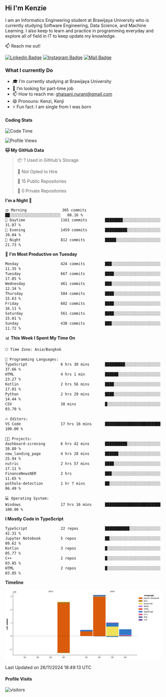 ## Hi I'm Kenzie


I am an Informatics Engineering student at Brawijaya University who is currently studying Software Engineering, Data Science, and Machine Learning. I also keep to learn and practice in programming everyday and explore all of field in IT to keep update my knowledge.

:mailbox: Reach me out!

[![Linkedin Badge](https://img.shields.io/badge/-Kenzie_Taqiyassar-0e76a8?style=flat&labelColor=0e76a8&logo=linkedin&logoColor=white)](https://www.linkedin.com/in/kenzie-taqiyassar-37458b1aa/) 
[![Instagram Badge](https://img.shields.io/badge/-@__kenziehh_-e84393?style=flat&labelColor=e84393&logo=instagram&logoColor=white)](https://www.instagram.com/_kenziehh/) 
[![Mail Badge](https://img.shields.io/badge/-ghaisani.nurani-c0392b?style=flat&labelColor=c0392b&logo=gmail&logoColor=white)](mailto:ghaisani.nurani@gmail.com)

### What I currently Do

- 🎓 I’m currently studying at Brawijaya University
- 💼 I’m looking for part-time job
- 📫 How to reach me: ghaisani.nurani@gmail.com
- 😄 Pronouns: Kenzi, Kenji
- ⚡ Fun fact: I am single from I was born

#### Coding Stats
<!--START_SECTION:waka-->
![Code Time](http://img.shields.io/badge/Code%20Time-868%20hrs%2056%20mins-blue)

![Profile Views](http://img.shields.io/badge/Profile%20Views-0-blue)

**🐱 My GitHub Data** 

> 📦 ? Used in GitHub's Storage 
 > 
> 🚫 Not Opted to Hire
 > 
> 📜 15 Public Repositories 
 > 
> 🔑 0 Private Repositories 
 > 
**I'm a Night 🦉** 

```text
🌞 Morning                305 commits         ██░░░░░░░░░░░░░░░░░░░░░░░   08.16 % 
🌆 Daytime                1161 commits        ████████░░░░░░░░░░░░░░░░░   31.07 % 
🌃 Evening                1459 commits        ██████████░░░░░░░░░░░░░░░   39.04 % 
🌙 Night                  812 commits         █████░░░░░░░░░░░░░░░░░░░░   21.73 % 
```
📅 **I'm Most Productive on Tuesday** 

```text
Monday                   424 commits         ███░░░░░░░░░░░░░░░░░░░░░░   11.35 % 
Tuesday                  667 commits         ████░░░░░░░░░░░░░░░░░░░░░   17.85 % 
Wednesday                461 commits         ███░░░░░░░░░░░░░░░░░░░░░░   12.34 % 
Thursday                 584 commits         ████░░░░░░░░░░░░░░░░░░░░░   15.63 % 
Friday                   602 commits         ████░░░░░░░░░░░░░░░░░░░░░   16.11 % 
Saturday                 561 commits         ████░░░░░░░░░░░░░░░░░░░░░   15.01 % 
Sunday                   438 commits         ███░░░░░░░░░░░░░░░░░░░░░░   11.72 % 
```


📊 **This Week I Spent My Time On** 

```text
🕑︎ Time Zone: Asia/Bangkok

💬 Programming Languages: 
TypeScript               6 hrs 30 mins       █████████░░░░░░░░░░░░░░░░   37.66 % 
HTML                     4 hrs 1 min         ██████░░░░░░░░░░░░░░░░░░░   23.27 % 
Kotlin                   2 hrs 56 mins       ████░░░░░░░░░░░░░░░░░░░░░   17.01 % 
Python                   2 hrs 29 mins       ████░░░░░░░░░░░░░░░░░░░░░   14.44 % 
CSV                      38 mins             █░░░░░░░░░░░░░░░░░░░░░░░░   03.70 % 

🔥 Editors: 
VS Code                  17 hrs 16 mins      █████████████████████████   100.00 % 

🐱‍💻 Projects: 
dashboard-screning       6 hrs 42 mins       ██████████░░░░░░░░░░░░░░░   38.80 % 
new_landing_page         4 hrs 28 mins       ██████░░░░░░░░░░░░░░░░░░░   25.94 % 
nutric                   2 hrs 57 mins       ████░░░░░░░░░░░░░░░░░░░░░   17.11 % 
FinanceNewsNER           2 hrs               ███░░░░░░░░░░░░░░░░░░░░░░   11.65 % 
pothole-detection        1 hr 7 mins         ██░░░░░░░░░░░░░░░░░░░░░░░   06.49 % 

💻 Operating System: 
Windows                  17 hrs 16 mins      █████████████████████████   100.00 % 
```

**I Mostly Code in TypeScript** 

```text
TypeScript               22 repos            ███████████░░░░░░░░░░░░░░   42.31 % 
Jupyter Notebook         5 repos             ██░░░░░░░░░░░░░░░░░░░░░░░   09.62 % 
Kotlin                   3 repos             █░░░░░░░░░░░░░░░░░░░░░░░░   05.77 % 
C++                      2 repos             █░░░░░░░░░░░░░░░░░░░░░░░░   03.85 % 
HTML                     2 repos             █░░░░░░░░░░░░░░░░░░░░░░░░   03.85 % 
```



**Timeline**

![Lines of Code chart](https://raw.githubusercontent.com/kenziehh/kenziehh/master/assets/bar_graph.png)


 Last Updated on 26/11/2024 18:49:13 UTC
<!--END_SECTION:waka-->


#### Profile Visits

![visitors](https://visitor-badge.glitch.me/badge?page_id=kenziehh.kenziehh)





